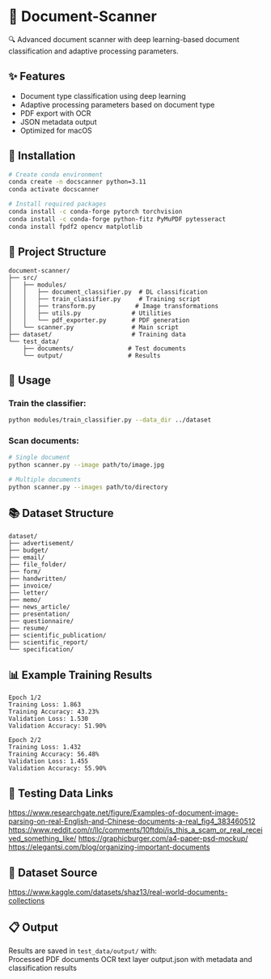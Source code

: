 # 📄 Document-Scanner

🔍 Advanced document scanner with deep learning-based document classification and adaptive processing parameters.

## ✨ Features

- Document type classification using deep learning
- Adaptive processing parameters based on document type
- PDF export with OCR
- JSON metadata output
- Optimized for macOS

## 🔧 Installation

```bash
# Create conda environment
conda create -n docscanner python=3.11
conda activate docscanner

# Install required packages
conda install -c conda-forge pytorch torchvision
conda install -c conda-forge python-fitz PyMuPDF pytesseract
conda install fpdf2 opencv matplotlib
```

## 📁 Project Structure

```
document-scanner/
├── src/
│   ├── modules/
│   │   ├── document_classifier.py  # DL classification
│   │   ├── train_classifier.py     # Training script
│   │   ├── transform.py           # Image transformations
│   │   ├── utils.py              # Utilities
│   │   └── pdf_exporter.py       # PDF generation
│   └── scanner.py                # Main script
├── dataset/                      # Training data
└── test_data/
    ├── documents/               # Test documents
    └── output/                  # Results
```

## 🚀 Usage

### Train the classifier:

```bash
python modules/train_classifier.py --data_dir ../dataset
```

### Scan documents:

```bash
# Single document
python scanner.py --image path/to/image.jpg

# Multiple documents
python scanner.py --images path/to/directory
```

## 📚 Dataset Structure

```
dataset/
├── advertisement/
├── budget/
├── email/
├── file_folder/
├── form/
├── handwritten/
├── invoice/
├── letter/
├── memo/
├── news_article/
├── presentation/
├── questionnaire/
├── resume/
├── scientific_publication/
├── scientific_report/
└── specification/
```

## 📊 Example Training Results

```
Epoch 1/2
Training Loss: 1.863
Training Accuracy: 43.23%
Validation Loss: 1.530
Validation Accuracy: 51.90%

Epoch 2/2
Training Loss: 1.432
Training Accuracy: 56.48%
Validation Loss: 1.455
Validation Accuracy: 55.90%
```

## 🔗 Testing Data Links

https://www.researchgate.net/figure/Examples-of-document-image-parsing-on-real-English-and-Chinese-documents-a-real_fig4_383460512
https://www.reddit.com/r/llc/comments/10ftdpi/is_this_a_scam_or_real_received_something_like/
https://graphicburger.com/a4-paper-psd-mockup/
https://elegantsi.com/blog/organizing-important-documents

## 💾 Dataset Source

https://www.kaggle.com/datasets/shaz13/real-world-documents-collections

## 📋 Output

Results are saved in `test_data/output/` with:</br>
Processed PDF documents
OCR text layer
output.json with metadata and classification results
